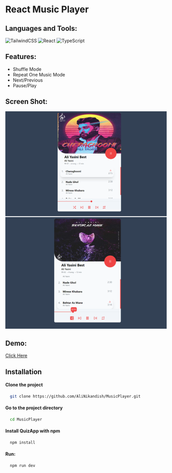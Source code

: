 # React Music Player

## Languages and Tools:

![TailwindCSS](https://img.shields.io/badge/tailwindcss-%2338B2AC.svg?style=for-the-badge&logo=tailwind-css&logoColor=white)
![React](https://img.shields.io/badge/react-%2320232a.svg?style=for-the-badge&logo=react&logoColor=%2361DAFB)
![TypeScript](https://img.shields.io/badge/typescript-%23007ACC.svg?style=for-the-badge&logo=typescript&logoColor=white)


## Features:
- Shuffle Mode
- Repeat One Music Mode
- Next/Previous 
- Pause/Play

## Screen Shot:

<img src="https://raw.githubusercontent.com/AliNikandish/MusicPlayer/main/Screenshot1.png"/>
<img src="https://raw.githubusercontent.com/AliNikandish/MusicPlayer/main/Screenshot2.png"/>

## Demo:
[Click Here](https://flourishing-meringue-efa69f.netlify.app/)



## Installation

#### Clone the project

```bash
  git clone https://github.com/AliNikandish/MusicPlayer.git
```

#### Go to the project directory

```bash
  cd MusicPlayer
```

#### Install QuizApp with npm

```bash
  npm install
```
#### Run:
```bash
  npm run dev
```
